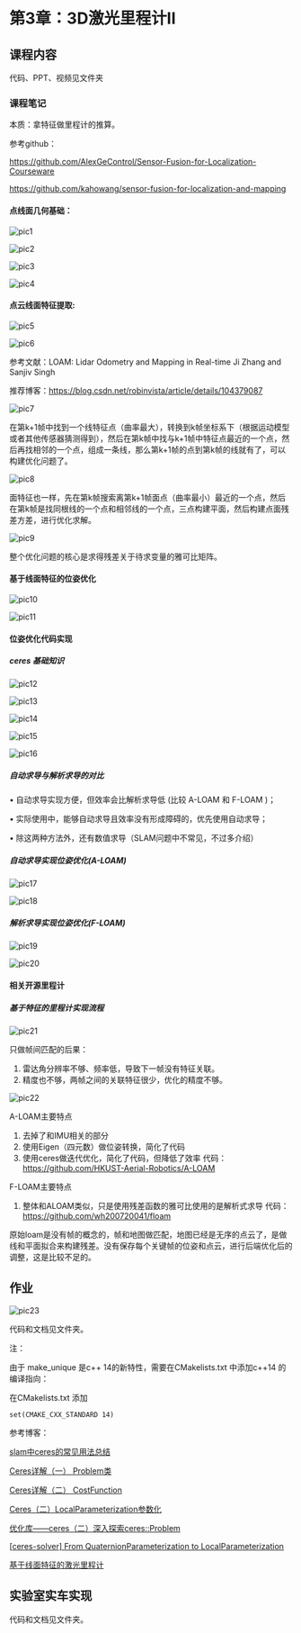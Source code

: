 # 第3章：3D激光里程计II

## 课程内容

代码、PPT、视频见文件夹

### 课程笔记

本质：拿特征做里程计的推算。

参考github：

https://github.com/AlexGeControl/Sensor-Fusion-for-Localization-Courseware

https://github.com/kahowang/sensor-fusion-for-localization-and-mapping

#### 点线面几何基础：

![pic1](.\PIC\pic1.jpg)

![pic2](.\PIC\pic2.jpg)

![pic3](.\PIC\pic3.jpg)

![pic4](.\PIC\pic4.jpg)

#### 点云线面特征提取:

![pic5](.\PIC\pic5.jpg)

![pic6](.\PIC\pic6.jpg)

参考文献：LOAM: Lidar Odometry and Mapping in Real-time Ji Zhang and Sanjiv Singh 

推荐博客：https://blog.csdn.net/robinvista/article/details/104379087

![pic7](.\PIC\pic7.jpg)

在第k+1帧中找到一个线特征点（曲率最大），转换到k帧坐标系下（根据运动模型或者其他传感器猜测得到），然后在第k帧中找与k+1帧中特征点最近的一个点，然后再找相邻的一个点，组成一条线，那么第k+1帧的点到第k帧的线就有了，可以构建优化问题了。

![pic8](.\PIC\pic8.jpg)

面特征也一样，先在第k帧搜索离第k+1帧面点（曲率最小）最近的一个点，然后在第k帧是找同根线的一个点和相邻线的一个点，三点构建平面，然后构建点面残差方差，进行优化求解。

![pic9](.\PIC\pic9.jpg)

整个优化问题的核心是求得残差关于待求变量的雅可比矩阵。

#### 基于线面特征的位姿优化

![pic10](.\PIC\pic10.jpg)

![pic11](.\PIC\pic11.jpg)

#### 位姿优化代码实现

##### ceres 基础知识

![pic12](.\PIC\pic12.jpg)

![pic13](.\PIC\pic13.jpg)

![pic14](.\PIC\pic14.jpg)

![pic15](.\PIC\pic15.jpg)

![pic16](.\PIC\pic16.jpg)

##### 自动求导与解析求导的对比

• 自动求导实现方便，但效率会比解析求导低 (比较 A-LOAM 和 F-LOAM )； 

• 实际使用中，能够自动求导且效率没有形成障碍的，优先使用自动求导； 

• 除这两种方法外，还有数值求导（SLAM问题中不常见，不过多介绍）

##### 自动求导实现位姿优化(A-LOAM)

![pic17](.\PIC\pic17.jpg)

![pic18](.\PIC\pic18.jpg)

##### 解析求导实现位姿优化(F-LOAM)

![pic19](.\PIC\pic19.jpg)

![pic20](.\PIC\pic20.jpg)

#### 相关开源里程计

#####  基于特征的里程计实现流程

![pic21](.\PIC\pic21.jpg)

只做帧间匹配的后果：

1. 雷达角分辨率不够、频率低，导致下一帧没有特征关联。
2. 精度也不够，两帧之间的关联特征很少，优化的精度不够。

![pic22](.\PIC\pic22.jpg)

A-LOAM主要特点
1) 去掉了和IMU相关的部分
2) 使用Eigen（四元数）做位姿转换，简化了代码
3) 使用ceres做迭代优化，简化了代码，但降低了效率
代码：https://github.com/HKUST-Aerial-Robotics/A-LOAM

 F-LOAM主要特点
1) 整体和ALOAM类似，只是使用残差函数的雅可比使用的是解析式求导
代码：https://github.com/wh200720041/floam

原始loam是没有帧的概念的，帧和地图做匹配，地图已经是无序的点云了，是做线和平面拟合来构建残差。没有保存每个关键帧的位姿和点云，进行后端优化后的调整，这是比较不足的。 	

## 作业

![pic23](.\PIC\pic23.jpg)

代码和文档见文件夹。

注：

由于 make_unique 是c++ 14的新特性，需要在CMakelists.txt 中添加c++14 的编译指向：

在CMakelists.txt 添加

```
set(CMAKE_CXX_STANDARD 14)
```

参考博客：

[slam中ceres的常见用法总结](https://blog.csdn.net/qq_42700518/article/details/105898222)

[Ceres详解（一） Problem类](https://blog.csdn.net/weixin_43991178/article/details/100532618)

[Ceres详解（二） CostFunction](https://blog.csdn.net/weixin_43991178/article/details/100534230)

[Ceres（二）LocalParameterization参数化](https://blog.csdn.net/hzwwpgmwy/article/details/86490556)

[优化库——ceres（二）深入探索ceres::Problem](https://blog.csdn.net/jdy_lyy/article/details/119360492)

[[ceres-solver\] From QuaternionParameterization to LocalParameterization](https://www.cnblogs.com/JingeTU/p/11707557.html)

[基于线面特征的激光里程计](https://zhuanlan.zhihu.com/p/348195351)



## 实验室实车实现	

代码和文档见文件夹。
